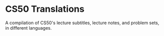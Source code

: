 # CS50 Translations

A compilation of CS50's lecture subtitles, lecture notes, and problem sets, in different languages.
